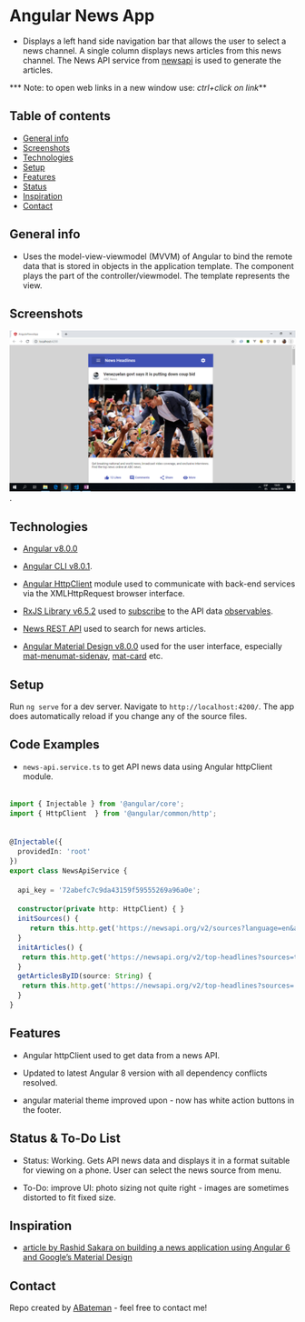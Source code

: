 # Angular News App

* Displays a left hand side navigation bar that allows the user to select a news channel. A single column displays news articles from this news channel. The News API service from [newsapi](https://newsapi.org) is used to generate the articles.

*** Note: to open web links in a new window use: _ctrl+click on link_**

## Table of contents

* [General info](#general-info)
* [Screenshots](#screenshots)
* [Technologies](#technologies)
* [Setup](#setup)
* [Features](#features)
* [Status](#status)
* [Inspiration](#inspiration)
* [Contact](#contact)

## General info

* Uses the model-view-viewmodel (MVVM) of Angular to bind the remote data that is stored in objects in the application template. The component plays the part of the controller/viewmodel. The template represents the view.

## Screenshots

![Example screenshot](./img/news-headlines.png).

## Technologies

* [Angular v8.0.0](https://angular.io/)

* [Angular CLI v8.0.1](https://cli.angular.io/).

* [Angular HttpClient](https://angular.io/guide/http) module used to communicate with back-end services via the XMLHttpRequest browser interface.

* [RxJS Library v6.5.2](https://angular.io/guide/rx-library) used to [subscribe](http://reactivex.io/documentation/operators/subscribe.html) to the API data [observables](http://reactivex.io/documentation/observable.html).

* [News REST API](https://newsapi.org/) used to search for news articles.

* [Angular Material Design v8.0.0](https://material.angular.io/) used for the user interface, especially [mat-menu](https://material.angular.io/components/menu/overview)[mat-sidenav](https://material.angular.io/components/sidenav/overview), [mat-card](https://material.angular.io/components/card/overview) etc.

## Setup

Run `ng serve` for a dev server. Navigate to `http://localhost:4200/`. The app does automatically reload if you change any of the source files.

## Code Examples

* `news-api.service.ts` to get API news data using Angular httpClient module.

```typescript

import { Injectable } from '@angular/core';
import { HttpClient  } from '@angular/common/http';


@Injectable({
  providedIn: 'root'
})
export class NewsApiService {

  api_key = '72abefc7c9da43159f59555269a96a0e';

  constructor(private http: HttpClient) { }
  initSources() {
     return this.http.get('https://newsapi.org/v2/sources?language=en&apiKey=' + this.api_key);
  }
  initArticles() {
   return this.http.get('https://newsapi.org/v2/top-headlines?sources=techcrunch&apiKey=' + this.api_key);
  }
  getArticlesByID(source: String) {
   return this.http.get('https://newsapi.org/v2/top-headlines?sources=' + source + '&apiKey=' + this.api_key);
  }
}

```

## Features

* Angular httpClient used to get data from a news API.

* Updated to latest Angular 8 version with all dependency conflicts resolved.

* angular material theme improved upon - now has white action buttons in the footer.

## Status & To-Do List

* Status: Working. Gets API news data and displays it in a format suitable for viewing on a phone. User can select the news source from  menu.

* To-Do: improve UI: photo sizing not quite right - images are sometimes distorted to fit fixed size.

## Inspiration

* [article by Rashid Sakara on building a news application using Angular 6 and Google’s Material Design](https://www.smashingmagazine.com/2018/10/news-application-with-angular-and-material-design/)

## Contact

Repo created by [ABateman](https://www.andrewbateman.org) - feel free to contact me!
